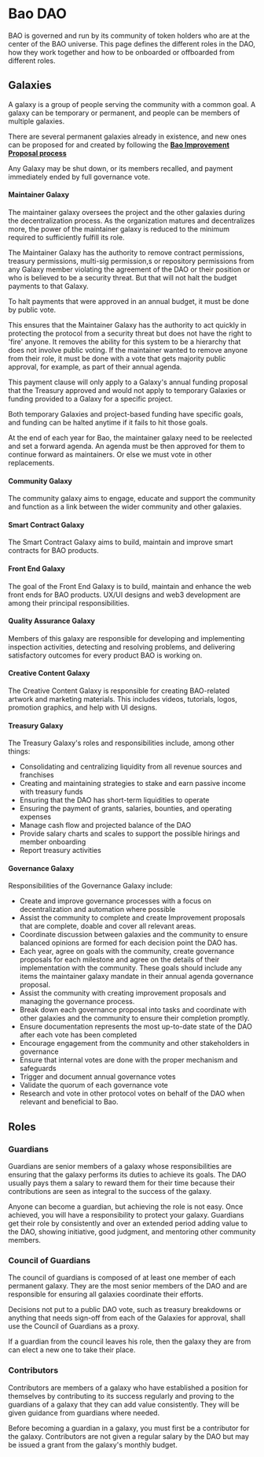 # Bao DAO

BAO is governed and run by its community of token holders who are at the center of the BAO universe. This page defines the different roles in the DAO, how they work together and how to be onboarded or offboarded from different roles.

## Galaxies

A galaxy is a group of people serving the community with a common goal. A galaxy can be temporary or permanent, and people can be members of multiple galaxies.

There are several permanent galaxies already in existence, and new ones can be proposed for and created by following the [**Bao Improvement Proposal process**](broken-reference)

Any Galaxy may be shut down, or its members recalled, and payment immediately ended by full governance vote.

#### Maintainer Galaxy

The maintainer galaxy oversees the project and the other galaxies during the decentralization process. As the organization matures and decentralizes more, the power of the maintainer galaxy is reduced to the minimum required to sufficiently fulfill its role.&#x20;

The Maintainer Galaxy has the authority to remove contract permissions, treasury permissions, multi-sig permission,s or repository permissions from any Galaxy member violating the agreement of the DAO or their position or who is believed to be a security threat. But that will not halt the budget payments to that Galaxy.

To halt payments that were approved in an annual budget, it must be done by public vote.

This ensures that the Maintainer Galaxy has the authority to act quickly in protecting the protocol from a security threat but does not have the right to 'fire' anyone. It removes the ability for this system to be a hierarchy that does not involve public voting. If the maintainer wanted to remove anyone from their role, it must be done with a vote that gets majority public approval, for example, as part of their annual agenda.

This payment clause will only apply to a Galaxy's annual funding proposal that the Treasury approved and would not apply to temporary Galaxies or funding provided to a Galaxy for a specific project.

Both temporary Galaxies and project-based funding have specific goals, and funding can be halted anytime if it fails to hit those goals.

At the end of each year for Bao, the maintainer galaxy need to be reelected and set a forward agenda. An agenda must be then approved for them to continue forward as maintainers. Or else we must vote in other replacements.&#x20;

#### Community Galaxy

The community galaxy aims to engage, educate and support the community and function as a link between the wider community and other galaxies.&#x20;

#### Smart Contract Galaxy

The Smart Contract Galaxy aims to build, maintain and improve smart contracts for BAO products.

#### Front End Galaxy

The goal of the Front End Galaxy is to build, maintain and enhance the web front ends for BAO products. UX/UI designs and web3 development are among their principal responsibilities.&#x20;

#### Quality Assurance Galaxy

Members of this galaxy are responsible for developing and implementing inspection activities, detecting and resolving problems, and delivering satisfactory outcomes for every product BAO is working on.

#### Creative Content Galaxy&#x20;

The Creative Content Galaxy is responsible for creating BAO-related artwork and marketing materials. This includes videos, tutorials, logos, promotion graphics, and help with UI designs.&#x20;

#### Treasury Galaxy&#x20;

The Treasury Galaxy's roles and responsibilities include, among other things:

* Consolidating and centralizing liquidity from all revenue sources and franchises
* Creating and maintaining strategies to stake and earn passive income with treasury funds
* Ensuring that the DAO has short-term liquidities to operate
* Ensuring the payment of grants, salaries, bounties, and operating expenses
* Manage cash flow and projected balance of the DAO
* Provide salary charts and scales to support the possible hirings and member onboarding
* Report treasury activities

#### Governance Galaxy&#x20;

Responsibilities of the Governance Galaxy include:

* Create and improve governance processes with a focus on decentralization and automation where possible
* Assist the community to complete and create Improvement proposals that are complete, doable and cover all relevant areas.
* Coordinate discussion between galaxies and the community to ensure balanced opinions are formed for each decision point the DAO has.
* Each year, agree on goals with the community, create governance proposals for each milestone and agree on the details of their implementation with the community. These goals should include any items the maintainer galaxy mandate in their annual agenda governance proposal.
* Assist the community with creating improvement proposals and managing the governance process.
* Break down each governance proposal into tasks and coordinate with other galaxies and the community to ensure their completion promptly.
* Ensure documentation represents the most up-to-date state of the DAO after each vote has been completed
* Encourage engagement from the community and other stakeholders in governance
* Ensure that internal votes are done with the proper mechanism and safeguards
* Trigger and document annual governance votes
* Validate the quorum of each governance vote
* Research and vote in other protocol votes on behalf of the DAO when relevant and beneficial to Bao.

## Roles

### Guardians

Guardians are senior members of a galaxy whose responsibilities are ensuring that the galaxy performs its duties to achieve its goals. The DAO usually pays them a salary to reward them for their time because their contributions are seen as integral to the success of the galaxy.

Anyone can become a guardian, but achieving the role is not easy. Once achieved, you will have a responsibility to protect your galaxy. Guardians get their role by consistently and over an extended period adding value to the DAO, showing initiative, good judgment, and mentoring other community members.

### Council of Guardians

The council of guardians is composed of at least one member of each permanent galaxy. They are the most senior members of the DAO and are responsible for ensuring all galaxies coordinate their efforts.

Decisions not put to a public DAO vote, such as treasury breakdowns or anything that needs sign-off from each of the Galaxies for approval, shall use the Council of Guardians as a proxy.

If a guardian from the council leaves his role, then the galaxy they are from can elect a new one to take their place.

### Contributors

Contributors are members of a galaxy who have established a position for themselves by contributing to its success regularly and proving to the guardians of a galaxy that they can add value consistently. They will be given guidance from guardians where needed.&#x20;

Before becoming a guardian in a galaxy, you must first be a contributor for the galaxy. Contributors are not given a regular salary by the DAO but may be issued a grant from the galaxy's monthly budget.

